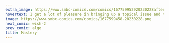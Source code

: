 ```yaml
---
extra_image: https://www.smbc-comics.com/comics/167759952920230228after.png
hovertext: I get a lot of pleasure in bringing up a topical issue and then contributing nothing.
image: https://www.smbc-comics.com/comics/1677599458-20230228.png
next_comic: wish-2
prev_comic: algo
title: Mastery
---
```


